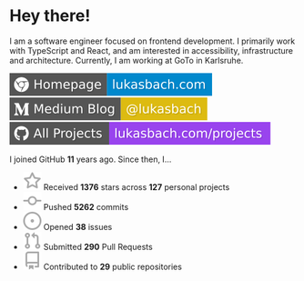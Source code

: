 # Hey there!

I am a software engineer focused on frontend development. I primarily work with TypeScript and React, and am interested in accessibility, infrastructure and architecture. Currently, I am working at GoTo in Karlsruhe.

[![Homepage](./icons/homepage.svg)](https://lukasbach.com)
[![Medium Blog](./icons/medium.svg)](https://medium.com/@lukasbach)
[![My Projects](./icons/projects.svg)](https://lukasbach.com/projects)

I joined GitHub **11** years ago. Since then, I...

- ![](./icons/star.svg) Received **1376** stars across **127** personal projects
- ![](./icons/commit.svg) Pushed **5262** commits
- ![](./icons/issues.svg) Opened **38** issues
- ![](./icons/pr.svg) Submitted **290** Pull Requests
- ![](./icons/repo.svg) Contributed to **29** public repositories
